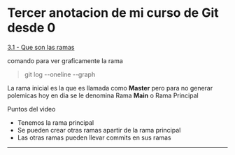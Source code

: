 # Tercer anotacion de mi curso de Git desde 0
[3.1 - Que son las ramas](https://app.ed.team/cursos/git/03/01)

comando para ver graficamente la rama
>git log --oneline --graph

La rama inicial es la que es llamada como **Master** pero para no generar polemicas hoy en dia se le denomina Rama **Main** o Rama Principal

Puntos del video 

* Tenemos la rama principal
* Se pueden crear otras ramas apartir de la rama principal
* Las otras ramas pueden llevar commits en sus ramas

---
